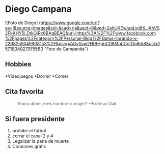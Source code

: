 # Diego Campana
![Foto de Diego] (https://www.google.com/url?sa=i&source=images&cd=&cad=rja&uact=8&ved=2ahUKEwiuqLyg8K_lAhVS2FkKHY5LDtkQjRx6BAgBEAQ&url=https%3A%2F%2Fwww.facebook.com%2Fpages%2Fcategory%2FPersonal-Blog%2FGatos-llorando-v-2268259049908153%2F&psig=AOvVaw2Hf9HghCD6MubCcfOq8rk8&ust=1571834027975560 "Foto de Campanita")

## Hobbies

*Videojuegos
*Dormir
*Comer
## Cita favorita
> Ahora dime, eres hombre o mujer? -Profesor.Oak

## Si fuera presidente
1.  prohibir el futbol
2. cerrar el canal 2 y 4
3. Legalizar la pena de muerte
4. Condones gratis